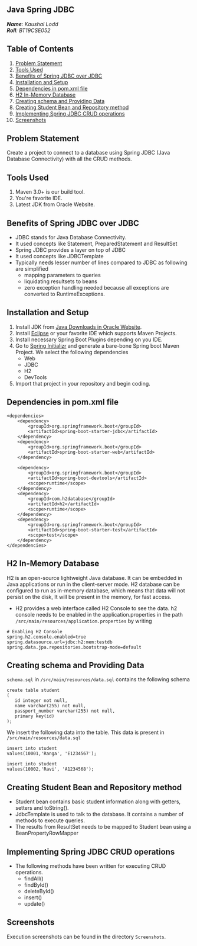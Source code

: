 ## Java Spring JDBC

***Name**: Kaushal Lodd  
**Roll**: BT19CSE052*

## Table of Contents

1. [Problem Statement](#problem-statement)
2. [Tools Used](#tools-used)
3. [Benefits of Spring JDBC over JDBC](#Benefits-of-Spring-JDBC-over-JDBC)
4. [Installation and Setup](#Installation-and-Setup)
5. [Dependencies in pom.xml file](#Dependencies-in-pom.xml-file)
6. [H2 In-Memory Database](#H2-In-Memory-Database)
7. [Creating schema and Providing Data](#Creating-schema-and-Providing-Data)
8. [Creating Student Bean and Repository method](#Creating-Student-Bean-and-Repository-method)
9. [Implementing Spring JDBC CRUD operations](#Implementing-Spring-JDBC-CRUD-operations)
10. [Screenshots](#screenshots)

## Problem Statement

Create a project to connect to a database using Spring JDBC (Java Database Connectivity) with all the CRUD methods.

## Tools Used

1. Maven 3.0+ is our build tool.
2. You're favorite IDE.
3. Latest JDK from Oracle Website.

## Benefits of Spring JDBC over JDBC

* JDBC stands for Java Database Connectivity.
* It used concepts like Statement, PreparedStatement and ResultSet
* Spring JDBC provides a layer on top of JDBC
* It used concepts like JDBCTemplate
* Typically needs lesser number of lines compared to JDBC as following are simplified
    * mapping parameters to queries
    * liquidating resultsets to beans
    * zero exception handling needed because all exceptions are converted to RuntimeExceptions.

## Installation and Setup

1. Install JDK from [Java Downloads in Oracle Website](https://www.oracle.com/java/technologies/downloads/).
2. Install [Eclipse](https://www.eclipse.org/downloads/) or your favorite IDE which supports Maven Projects.
3. Install necessary Spring Boot Plugins depending on you IDE.
4. Go to [Spring Initializr](https://start.spring.io/) and generate a bare-bone Spring boot Maven Project. We select the following dependencies
    * Web
    * JDBC
    * H2
    * DevTools
5. Import that project in your repository and begin coding.

## Dependencies in pom.xml file

```
<dependencies>
    <dependency>
        <groupId>org.springframework.boot</groupId>
        <artifactId>spring-boot-starter-jdbc</artifactId>
    </dependency>
    <dependency>
        <groupId>org.springframework.boot</groupId>
        <artifactId>spring-boot-starter-web</artifactId>
    </dependency>

    <dependency>
        <groupId>org.springframework.boot</groupId>
        <artifactId>spring-boot-devtools</artifactId>
        <scope>runtime</scope>
    </dependency>
    <dependency>
        <groupId>com.h2database</groupId>
        <artifactId>h2</artifactId>
        <scope>runtime</scope>
    </dependency>
    <dependency>
        <groupId>org.springframework.boot</groupId>
        <artifactId>spring-boot-starter-test</artifactId>
        <scope>test</scope>
    </dependency>
</dependencies>
```

## H2 In-Memory Database

H2 is an open-source lightweight Java database. It can be embedded in Java applications or run in the client-server mode. H2 database can be configured to run as in-memory database, which means that data will not persist on the disk, It will be present in the memory, for fast access.

* H2 provides a web interface called H2 Console to see the data. h2 console needs to be enabled in the application.properties in the path
    ` /src/main/resources/application.properties ` by writing 
``` 
# Enabling H2 Console
spring.h2.console.enabled=true
spring.datasource.url=jdbc:h2:mem:testdb
spring.data.jpa.repositories.bootstrap-mode=default
```

## Creating schema and Providing Data

`schema.sql` in `/src/main/resources/data.sql` contains the following schema

```
create table student
(
   id integer not null,
   name varchar(255) not null,
   passport_number varchar(255) not null,
   primary key(id)
);
```
We insert the following data into the table. This data is present in `/src/main/resources/data.sql`

```
insert into student
values(10001,'Ranga', 'E1234567');

insert into student
values(10002,'Ravi', 'A1234568');
```

## Creating Student Bean and Repository method

* Student bean contains basic student information along with getters, setters and toString().
* JdbcTemplate is used to talk to the database. It contains a number of methods to execute queries.
* The results from ResultSet needs to be mapped to Student bean using a BeanPropertyRowMapper

## Implementing Spring JDBC CRUD operations

* The following methods have been written for executing CRUD operations.
    * findAll()
    * findById()
    * deleteById()
    * insert()
    * update()

## Screenshots

Execution screenshots can be found in the directory `Screenshots`.